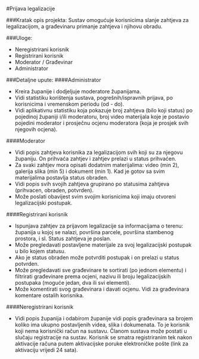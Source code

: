 #Prijava legalizacije

###Kratak opis projekta:
Sustav omogućuje korisnicima slanje zahtjeva za legalizacijom, a građevinaru primanje zahtjeva i
njihovu obradu.

###Uloge:
* Neregistrirani korisnik
* Registrirani korisnik
* Moderator / Građevinar
* Administrator

###Detaljne upute:
####Administrator
* Kreira županije i dodjeljuje moderatore županijama.
* Vidi statistiku korištenja sustava, pogrešnih/ispravnih prijava, po korisnicima i vremenskom periodu (od - do).
* Vidi aplikativnu statistiku koja pokazuje broj zahtjeva (bilo koji status) po pojedinoj županiji i/ili moderatoru, broj video materijala koje je postavio pojedini moderator i prosječnu ocjenu moderatora (koja je prosjek svih njegovih ocjena).

####Moderator
* Vidi popis zahtjeva korisnika za legalizacijom svih koji su za njegovu županiju. On prihvaća zahtjev i zahtjev prelazi u status prihvaćen.
* Za svaki zahtjev mora opisati dodatnim materijalima: video (min 2), galerija slika (min 5) i dokument (min 1). Kad je gotov sa svim materijalima postavlja status obraden.
* Vidi popis svih svojih zahtjeva grupirano po statusima zahtjeva (prihvacen, obraden, potvrden).
* Može poslati obavijest svim svojim korisnicima koji imaju otvoreni legalizacijski postupak.

####Registrirani korisnik
* Ispunjava zahtjev za prijavom legalizacije sa informacijama o terenu: županija u kojoj se nalazi, površina parcele, površina stambenog prostora, i sl. Status zahtjeva je poslan.
* Može pregledavati postavljene materijale za svoj legalizacijski postupak u bilo kojem statusu.
* Ako je status obraden može potvrditi postupak i on prelazi u status potvrden.
* Može pregledavati sve građevinare te sortirati (po jednom elementu) i filtrirati građevinare prema ocjeni, nazivu ili broju legalizacijskih postupaka (moguće jedan, dva ili svi elementi).
* Može komentirati svog građevinara i davati ocjenu. Vidi za građevinara komentare ostalih korisnika.

####Neregistrirani korisnik
* Vidi popis županija i odabirom županije vidi popis građevinara sa brojem koliko ima ukupno postavljenih videa, slika i dokumenata.
To je korisnik koji nema korisnički račun na sustavu. Članom sustava može postati u slučaju registracije na sustav. Korisnik se smatra registriranim tek nakon aktivacije računa putem aktivacijske poruke elektroničke pošte (link za aktivaciju vrijedi 24 sata).
